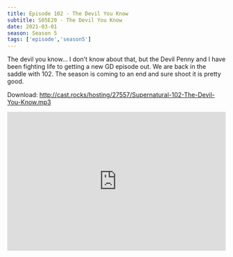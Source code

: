 ```yaml
---
title: Episode 102 - The Devil You Know
subtitle: S05E20 - The Devil You Know
date: 2021-03-01
season: Season 5
tags: ['episode','season5']
---
```


The devil you know... I don't know about that, but the Devil Penny and I have been fighting life to getting a new GD episode out.  We are back in the saddle with 102. The season is coming to an end and sure shoot it is pretty good.

Download: <a href="http://cast.rocks/hosting/27557/Supernatural-102-The-Devil-You-Know.mp3" Alt="Episode 102 - The Devil You Know">http://cast.rocks/hosting/27557/Supernatural-102-The-Devil-You-Know.mp3</a>

<iframe src="https://cast.rocks/player/27557/Supernatural-102-The-Devil-You-Know.mp3?episodeTitle=Episode%20102%20-%20The%20Devil%20You%20Know&podcastTitle=Couple%20of%20Idjits&episodeDate=March%202nd%2C%202021&imageURL=https%3A%2F%2Fcast.rocks%2Fhosting%2F27557%2Ffeeds%2FCAURZ.jpg" style="border: none; min-height: 265px; max-height: 320px; max-width: 558px; min-width: 270px; width: 100%; height: 100%;" scrollbars="no"></iframe>

